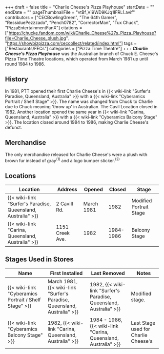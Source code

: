 +++
draft = false
title = "Charlie Cheese's Pizza Playhouse"
startDate = ""
endDate = ""
pageThumbnailFile = "vtBf_VI9WD9KJq1IFRL1.avif"
contributors = ["CECBowlingGreen", "The 64th Gamer", "RessiduePezzzado", "Pench0782", "CorrectorMan", "Tux Chuck", "PizzaEntertainmentFanX"]
citations = ["https://chucke.fandom.com/wiki/Charlie_Cheese%27s_Pizza_Playhouse?file=Charlie_Cheese_plush.jpg", "https://showbizpizza.com/ceccollect/related/index.html"]
tags = ["Restaurants/FECs"]
categories = ["Pizza Time Theatre"]
+++
***Charlie Cheese's Pizza Playhouse*** was the Australian branch of Chuck E. Cheese's Pizza Time Theatre locations, which operated from March 1981 up until round 1984 to 1986.

## History

In 1981, PTT opened their first Charlie Cheese's in {{< wiki-link "Surfer's Paradise, Queensland, Australia" >}} with a {{< wiki-link "Cyberamics Portrait / Shelf Stage" >}}. The name was changed from Chuck to Charlie due to Chuck meaning 'throw up' in Australian. The Cavil Location closed in 1982. Another location opened the same year in {{< wiki-link "Carina, Queensland, Australia" >}} with a {{< wiki-link "Cyberamics Balcony Stage" >}}. The location closed around 1984 to 1986, making Charlie Cheese's defunct.

## Merchandise

The only merchandise released for Charlie Cheese's were a plush with brown fur instead of gray<sup>(1)</sup> and a logo bumper sticker.<sup>(2)</sup>

## Locations

| Location                                                     | Address         | Opened     | Closed    | Stage                   |
| ------------------------------------------------------------ | --------------- | ---------- | --------- | ----------------------- |
| {{< wiki-link "Surfer's Paradise, Queensland, Australia" >}} | 2 Cavill Rd.    | March 1981 | 1982      | Modified Portrait Stage |
| {{< wiki-link "Carina, Queensland, Australia" >}}            | 1151 Creek Ave. | 1982       | 1984-1986 | Balcony Stage           |

## Stages Used in Stores

| Name                                                  | **First Installed**                                                      | Last Removed                                                       | Notes                                |
| ----------------------------------------------------- | ------------------------------------------------------------------------ | ------------------------------------------------------------------ | ------------------------------------ |
| {{< wiki-link "Cyberamics Portrait / Shelf Stage" >}} | March 1981, {{< wiki-link "Surfer's Paradise, Queensland, Australia" >}} | 1982, {{< wiki-link "Surfer's Paradise, Queensland, Australia" >}} | Modified stage.                      |
| {{< wiki-link "Cyberamics Balcony Stage" >}}          | 1982, {{< wiki-link "Carina, Queensland, Australia" >}}                  | 1984 - 1986, {{< wiki-link "Carina, Queensland, Australia" >}}     | Last Stage used for Charlie Cheese's |
